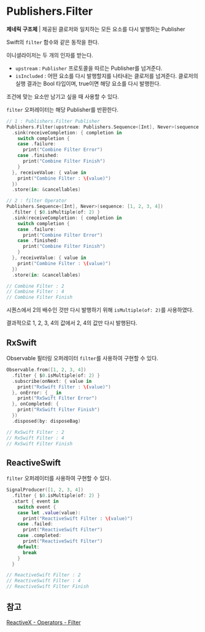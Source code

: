 # Publishers.Filter

**제네릭 구조체** | 제공된 클로저와 일치하는 모든 요소를 다시 발행하는 Publisher

Swift의 `filter` 함수와 같은 동작을 한다.

이니셜라이저는 두 개의 인자를 받는다.

- `upstream` : `Publisher` 프로토콜을 따르는 Publisher를 넘겨준다.
- `isIncluded` : 어떤 요소를 다시 발행할지를 나타내는 클로저를 넘겨준다. 클로저의 실행 결과는 Bool 타입이며, true이면 해당 요소를 다시 발행한다.

조건에 맞는 요소만 남기고 싶을 때 사용할 수 있다.

`filter` 오퍼레이터는 해당 Publisher를 반환한다.

```swift
// 1 : Publishers.Filter Publisher
Publishers.Filter(upstream: Publishers.Sequence<[Int], Never>(sequence: [1, 2, 3, 4])) { $0.isMultiple(of: 2) }
  .sink(receiveCompletion: { completion in
    switch completion {
    case .failure:
      print("Combine Filter Error")
    case .finished:
      print("Combine Filter Finish")
    }
  }, receiveValue: { value in
    print("Combine Filter : \(value)")
  })
  .store(in: &cancellables)

// 2 : filter Operator
Publishers.Sequence<[Int], Never>(sequence: [1, 2, 3, 4])
  .filter { $0.isMultiple(of: 2) }
  .sink(receiveCompletion: { completion in
    switch completion {
    case .failure:
      print("Combine Filter Error")
    case .finished:
      print("Combine Filter Finish")
    }
  }, receiveValue: { value in
    print("Combine Filter : \(value)")
  })
  .store(in: &cancellables)

// Combine Filter : 2
// Combine Filter : 4
// Combine Filter Finish
```

시퀀스에서 2의 배수인 것만 다시 발행하기 위해 `isMultiple(of: 2)`를 사용하였다.

결과적으로 1, 2, 3, 4의 값에서 2, 4의 값만 다시 발행된다.

## RxSwift

Observable 필터링 오퍼레이터 `filter`를 사용하여 구현할 수 있다.

```swift
Observable.from([1, 2, 3, 4])
  .filter { $0.isMultiple(of: 2) }
  .subscribe(onNext: { value in
    print("RxSwift Filter : \(value)")
  }, onError: { _ in
    print("RxSwift Filter Error")
  }, onCompleted: {
    print("RxSwift Filter Finish")
  })
  .disposed(by: disposeBag)

// RxSwift Filter : 2
// RxSwift Filter : 4
// RxSwift Filter Finish
```

## ReactiveSwift

`filter` 오퍼레이터를 사용하여 구현할 수 있다.

```swift
SignalProducer([1, 2, 3, 4])
  .filter { $0.isMultiple(of: 2) }
  .start { event in
    switch event {
    case let .value(value):
      print("ReactiveSwift Filter : \(value)")
    case .failed:
      print("ReactiveSwift Filter")
    case .completed:
      print("ReactiveSwift Filter")
    default:
      break
    }
  }

// ReactiveSwift Filter : 2
// ReactiveSwift Filter : 4
// ReactiveSwift Filter Finish
```

## 참고

[ReactiveX - Operators - Filter](http://reactivex.io/documentation/operators/filter.html)
